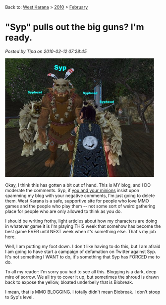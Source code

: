 Back to: [West Karana](/posts/westkarana.md) > [2010](/posts/2010/westkarana.md) > [February](./westkarana.md)
# "Syp" pulls out the big guns? I'm ready.

*Posted by Tipa on 2010-02-12 07:28:45*

![](../../../uploads/2010/02/syphead.jpg "Sypheads Unite")

Okay, I think this has gotten a bit out of hand. This is MY blog, and I DO moderate the comments. Syp, if [you and your minions](http://biobreak.wordpress.com/2010/02/11/low-blows-and-fancy-free/) insist upon spamming my blog with your negative comments, I'm just going to delete them. West Karana is a safe, supportive site for people who love MMO games and the people who play them -- not some sort of weird gathering place for people who are only allowed to think as you do.

I should be writing frothy, light articles about how my characters are doing in whatever game it is I'm playing THIS week that somehow has become the best game EVER until NEXT week when it's something else. That's my job here.

Well, I am putting my foot down. I don't like having to do this, but I am afraid I am going to have start a campaign of defamation on Twitter against Syp. It's not something I WANT to do, it's something that Syp has FORCED me to do.

To all my reader: I'm sorry you had to see all this. Blogging is a dark, deep mire of sorrow. We all try to cover it up, but sometimes the shroud is drawn back to expose the yellow, bloated underbelly that is Biobreak.

I mean, that is MMO BLOGGING. I totally didn't mean Biobreak. I don't stoop to Syp's level.


